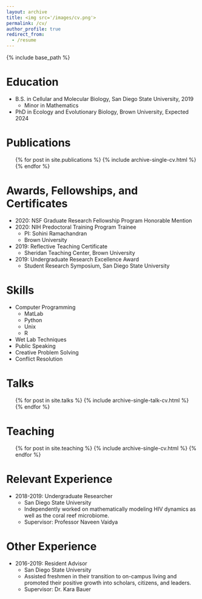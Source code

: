 ```yaml
---
layout: archive
title: <img src='/images/cv.png'>
permalink: /cv/
author_profile: true
redirect_from:
  - /resume
---
```

<head>
<!-- Global site tag (gtag.js) - Google Analytics -->
<script async src="https://www.googletagmanager.com/gtag/js?id=UA-174576010-1"></script>
<script>
  window.dataLayer = window.dataLayer || [];
  function gtag(){dataLayer.push(arguments);}
  gtag('js', new Date());

  gtag('config', 'UA-174576010-1');
</script>
</head>

{% include base_path %}

Education
======
* B.S. in Cellular and Molecular Biology, San Diego State University, 2019
  * Minor in Mathematics
* PhD in Ecology and Evolutionary Biology, Brown University, Expected 2024

Publications
======
  <ul>{% for post in site.publications %}
    {% include archive-single-cv.html %}
  {% endfor %}</ul>
  
Awards, Fellowships, and Certificates
======
* 2020: NSF Graduate Research Fellowship Program Honorable Mention
* 2020: NIH Predoctoral Training Program Trainee
  * PI: Sohini Ramachandran
  * Brown University
* 2019: Reflective Teaching Certificate
  * Sheridan Teaching Center, Brown University
* 2019: Undergraduate Research Excellence Award
  * Student Research Symposium, San Diego State University
  
Skills
======
* Computer Programming
  * MatLab
  * Python
  * Unix
  * R
* Wet Lab Techniques
* Public Speaking
* Creative Problem Solving
* Conflict Resolution

Talks
======
  <ul>{% for post in site.talks %}
    {% include archive-single-talk-cv.html %}
  {% endfor %}</ul>
  
Teaching
======
  <ul>{% for post in site.teaching %}
    {% include archive-single-cv.html %}
  {% endfor %}</ul>
 
Relevant Experience
======
* 2018-2019: Undergraduate Researcher
  * San Diego State University
  * Independently worked on mathematically modeling HIV dynamics as well as the coral reef microbiome.
  * Supervisor: Professor Naveen Vaidya
  
Other Experience
======
* 2016-2019: Resident Advisor
  * San Diego State University
  * Assisted freshmen in their transition to on-campus living and promoted their positive growth into scholars, citizens, and leaders.
  * Supervisor: Dr. Kara Bauer

